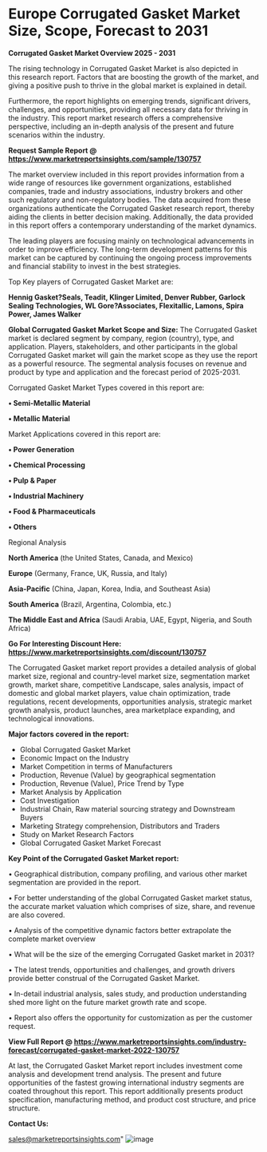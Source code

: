 # Europe Corrugated Gasket Market Size, Scope, Forecast to 2031

<Strong> Corrugated Gasket Market Overview 2025 - 2031</strong>

The rising technology in Corrugated Gasket Market is also depicted in this research report. Factors that are boosting the growth of the market, and giving a positive push to thrive in the global market is explained in detail.

Furthermore, the report highlights on emerging trends, significant drivers, challenges, and opportunities, providing all necessary data for thriving in the industry. This report market research offers a comprehensive perspective, including an in-depth analysis of the present and future scenarios within the industry.

<strong>Request Sample Report @ <a href=https://www.marketreportsinsights.com/sample/130757>https://www.marketreportsinsights.com/sample/130757</a></strong>

The market overview included in this report provides information from a wide range of resources like government organizations, established companies, trade and industry associations, industry brokers and other such regulatory and non-regulatory bodies. The data acquired from these organizations authenticate the Corrugated Gasket research report, thereby aiding the clients in better decision making. Additionally, the data provided in this report offers a contemporary understanding of the market dynamics.

The leading players are focusing mainly on technological advancements in order to improve efficiency. The long-term development patterns for this market can be captured by continuing the ongoing process improvements and financial stability to invest in the best strategies.

Top Key players of Corrugated Gasket Market are:

<strong>Hennig Gasket?Seals, Teadit, Klinger Limited, Denver Rubber, Garlock Sealing Technologies, WL Gore?Associates, Flexitallic, Lamons, Spira Power, James Walker</strong>

<strong><b>Global Corrugated Gasket Market Scope and Size:</b></strong>
The Corrugated Gasket market is declared segment by company, region (country), type, and application. Players, stakeholders, and other participants in the global Corrugated Gasket market will gain the market scope as they use the report as a powerful resource. The segmental analysis focuses on revenue and product by type and application and the forecast period of 2025-2031.

Corrugated Gasket Market Types covered in this report are:

<strong>• Semi-Metallic Material

• Metallic Material</strong>

Market Applications covered in this report are:

<strong>• Power Generation

• Chemical Processing

• Pulp & Paper

• Industrial Machinery

• Food & Pharmaceuticals

• Others</strong> 

Regional Analysis

<strong>North America</strong> (the United States, Canada, and Mexico)

<strong>Europe</strong> (Germany, France, UK, Russia, and Italy)

<strong>Asia-Pacific</strong> (China, Japan, Korea, India, and Southeast Asia)

<strong>South America</strong> (Brazil, Argentina, Colombia, etc.)

<strong>The Middle East and Africa</strong> (Saudi Arabia, UAE, Egypt, Nigeria, and South Africa)

<strong>Go For Interesting Discount Here: <a href=https://www.marketreportsinsights.com/discount/130757>https://www.marketreportsinsights.com/discount/130757</a></strong>

The Corrugated Gasket market report provides a detailed analysis of global market size, regional and country-level market size, segmentation market growth, market share, competitive Landscape, sales analysis, impact of domestic and global market players, value chain optimization, trade regulations, recent developments, opportunities analysis, strategic market growth analysis, product launches, area marketplace expanding, and technological innovations.

<strong><b>Major factors covered in the report:</b></strong>
<ul>
  <li>Global Corrugated Gasket Market </li>
  <li>Economic Impact on the Industry</li>
  <li>Market Competition in terms of Manufacturers</li>
  <li>Production, Revenue (Value) by geographical segmentation</li>
  <li>Production, Revenue (Value), Price Trend by Type</li>
  <li>Market Analysis by Application</li>
  <li>Cost Investigation</li>
  <li>Industrial Chain, Raw material sourcing strategy and Downstream Buyers</li>
  <li>Marketing Strategy comprehension, Distributors and Traders</li>
  <li>Study on Market Research Factors</li>
  <li>Global Corrugated Gasket Market Forecast</li>
</ul>

<strong><b>Key Point of the Corrugated Gasket Market report:</b></strong>

• Geographical distribution, company profiling, and various other market segmentation are provided in the report.

• For better understanding of the global Corrugated Gasket market status, the accurate market valuation which comprises of size, share, and revenue are also covered.

• Analysis of the competitive dynamic factors better extrapolate the complete market overview

• What will be the size of the emerging Corrugated Gasket market in 2031?

• The latest trends, opportunities and challenges, and growth drivers provide better construal of the Corrugated Gasket Market.

• In-detail industrial analysis, sales study, and production understanding shed more light on the future market growth rate and scope.

• Report also offers the opportunity for customization as per the customer request.

<strong><b>View Full Report @ <a href=https://www.marketreportsinsights.com/industry-forecast/corrugated-gasket-market-2022-130757>https://www.marketreportsinsights.com/industry-forecast/corrugated-gasket-market-2022-130757</a></b></strong>


At last, the Corrugated Gasket Market report includes investment come analysis and development trend analysis. The present and future opportunities of the fastest growing international industry segments are coated throughout this report. This report additionally presents product specification, manufacturing method, and product cost structure, and price structure.

<strong>Contact Us:</strong>

sales@marketreportsinsights.com"
![image](https://github.com/user-attachments/assets/368336c1-17b4-4905-91df-8b8e79b021d3)
